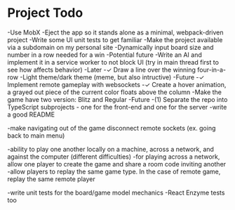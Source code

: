 # Project Todo
-Use MobX
-Eject the app so it stands alone as a minimal, webpack-driven project
-Write some UI unit tests to get familiar
-Make the project available via a subdomain on my personal site
-Dynamically input board size and number in a row needed for a win
    -Potential future
-Write an AI and implement it in a service worker to not block UI (try in main thread first to see how affects behavior)
    -Later
-✓ Draw a line over the winning four-in-a-row
-Light theme/dark theme (meme, but also intructive)
    -Future
-✓ Implement remote gameplay with websockets
-✓ Create a hover animation, a grayed out piece of the current color floats above the column
-Make the game have two version: Blitz and Regular
    -Future
-(1) Separate the repo into TypeScript subprojects - one for the front-end and one for the server
-write a good README

-make navigating out of the game disconnect remote sockets (ex. going back to main menu)

-ability to play one another locally on a machine, across a network, and against the computer (different difficulties)
    -for playing across a network, allow one player to create the game and share a room code inviting another
    -allow players to replay the same game type. In the case of remote game, replay the same remote player

-write unit tests for the board/game model mechanics 
    -React Enzyme tests too
